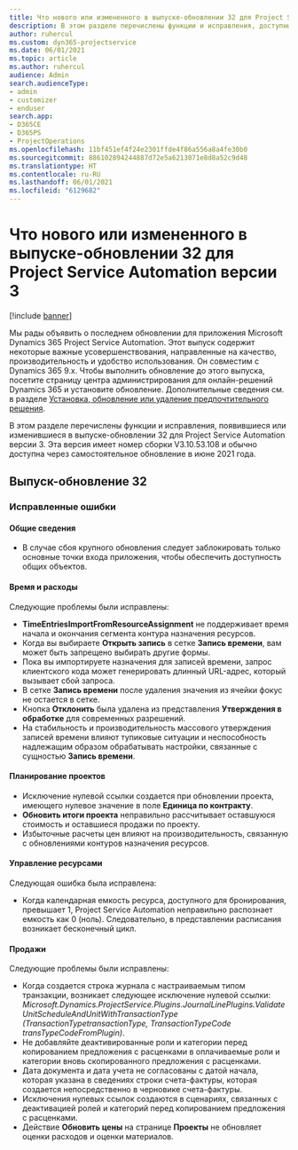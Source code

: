 ```yaml
---
title: Что нового или измененного в выпуске-обновлении 32 для Project Service Automation версии 3
description: В этом разделе перечислены функции и исправления, доступные в выпуске-обновлении 32 для Project Service Automation версии 3.
author: ruhercul
ms.custom: dyn365-projectservice
ms.date: 06/01/2021
ms.topic: article
ms.author: ruhercul
audience: Admin
search.audienceType:
- admin
- customizer
- enduser
search.app:
- D365CE
- D365PS
- ProjectOperations
ms.openlocfilehash: 11bf451ef4f24e2301ffde4f86a556a8a4fe30b0
ms.sourcegitcommit: 886102894244887d72e5a6213071e8d8a52c9d48
ms.translationtype: HT
ms.contentlocale: ru-RU
ms.lasthandoff: 06/01/2021
ms.locfileid: "6129682"
---
```

# <a name="whats-new-or-changed-in-project-service-automation-update-release-32-v3"></a>Что нового или измененного в выпуске-обновлении 32 для Project Service Automation версии 3

[!include [banner](../includes/psa-now-project-operations.md)]

Мы рады объявить о последнем обновлении для приложения Microsoft Dynamics 365 Project Service Automation. Этот выпуск содержит некоторые важные усовершенствования, направленные на качество, производительность и удобство использования. Он совместим с Dynamics 365 9.x. Чтобы выполнить обновление до этого выпуска, посетите страницу центра администрирования для онлайн-решений Dynamics 365 и установите обновление. Дополнительные сведения см. в разделе [Установка, обновление или удаление предпочтительного решения](/power-platform/admin/install-remove-preferred-solution).

В этом разделе перечислены функции и исправления, появившиеся или изменившиеся в выпуске-обновлении 32 для Project Service Automation версии 3. Эта версия имеет номер сборки V3.10.53.108 и обычно доступна через самостоятельное обновление в июне 2021 года.

## <a name="update-release-32"></a>Выпуск-обновление 32

### <a name="bug-fixes"></a>Исправленные ошибки

#### <a name="general"></a>Общие сведения

- В случае сбоя крупного обновления следует заблокировать только основные точки входа приложения, чтобы обеспечить доступность общих объектов.

#### <a name="time-and-expense"></a>Время и расходы

Следующие проблемы были исправлены:

- **TimeEntriesImportFromResourceAssignment** не поддерживает время начала и окончания сегмента контура назначения ресурсов.
- Когда вы выбираете **Открыть запись** в сетке **Запись времени**, вам может быть запрещено выбирать другие формы.
- Пока вы импортируете назначения для записей времени, запрос клиентского кода может генерировать длинный URL-адрес, который вызывает сбой запроса.
- В сетке **Запись времени** после удаления значения из ячейки фокус не остается в сетке.
- Кнопка **Отклонить** была удалена из представления **Утверждения в обработке** для современных разрешений.
- На стабильность и производительность массового утверждения записей времени влияют тупиковые ситуации и неспособность надлежащим образом обрабатывать настройки, связанные с сущностью **Запись времени**.

#### <a name="project-planning"></a>Планирование проектов

- Исключение нулевой ссылки создается при обновлении проекта, имеющего нулевое значение в поле **Единица по контракту**.
- **Обновить итоги проекта** неправильно рассчитывает оставшуюся стоимость и оставшиеся продажи по проекту.
- Избыточные расчеты цен влияют на производительность, связанную с обновлениями контуров назначения ресурсов.

#### <a name="resource-management"></a>Управление ресурсами

Следующая ошибка была исправлена:

- Когда календарная емкость ресурса, доступного для бронирования, превышает 1, Project Service Automation неправильно распознает емкость как 0 (ноль). Следовательно, в представлении расписания возникает бесконечный цикл.

#### <a name="sales"></a>Продажи

Следующие проблемы были исправлены:

- Когда создается строка журнала с настраиваемым типом транзакции, возникает следующее исключение нулевой ссылки: *Microsoft.Dynamics.ProjectService.Plugins.JournalLinePlugins.ValidateUnitScheduleAndUnitWithTransactionType (TransactionTypetransactionType, TransactionTypeCode transTypeCodeFromPlugin)*.
- Не добавляйте деактивированные роли и категории перед копированием предложения с расценками в оплачиваемые роли и категории вновь скопированного предложения с расценками.
- Дата документа и дата учета не согласованы с датой начала, которая указана в сведениях строки счета-фактуры, которая создается непосредственно в черновике счета-фактуры.
- Исключения нулевых ссылок создаются в сценариях, связанных с деактивацией ролей и категорий перед копированием предложения с расценками.
- Действие **Обновить цены** на странице **Проекты** не обновляет оценки расходов и оценки материалов.
